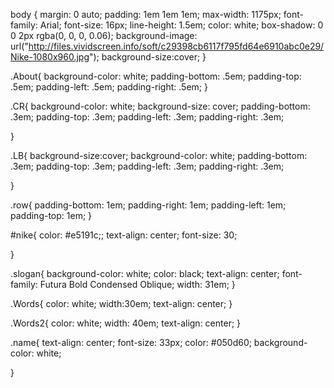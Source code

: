 body {
    margin: 0 auto;
    padding: 1em 1em 1em;
    max-width: 1175px;
    font-family: Arial;
    font-size: 16px;
    line-height: 1.5em;
    color: white;
    box-shadow: 0 0 2px rgba(0, 0, 0, 0.06);
    background-image: url("http://files.vividscreen.info/soft/c29398cb6117f795fd64e6910abc0e29/Nike-1080x960.jpg");
    background-size:cover; 
}

.About{
    background-color: white;
    padding-bottom: .5em;
    padding-top: .5em;
    padding-left: .5em;
    padding-right: .5em; 
}

.CR{
    background-color: white;
    background-size: cover;
    padding-bottom: .3em;
    padding-top: .3em;
    padding-left: .3em;
    padding-right: .3em;
    
}

.LB{
    background-size:cover;
    background-color: white;
    padding-bottom: .3em;
    padding-top: .3em;
    padding-left: .3em;
    padding-right: .3em;
    
}

.row{
    padding-bottom: 1em;
    padding-right: 1em;
    padding-left: 1em;
    padding-top: 1em;
}

#nike{
    color: #e5191c;;
    text-align: center;
    font-size: 30;
    
}

.slogan{
    background-color: white; 
    color: black;
    text-align: center;
    font-family:  Futura Bold Condensed Oblique;
    width: 31em;
}

.Words{
    color: white;
    width:30em;
    text-align: center;
}

.Words2{
    color: white;
    width: 40em;
     text-align: center;
}

.name{
    text-align: center;
    font-size: 33px;
    color: #050d60;
    background-color: white;
    
}
